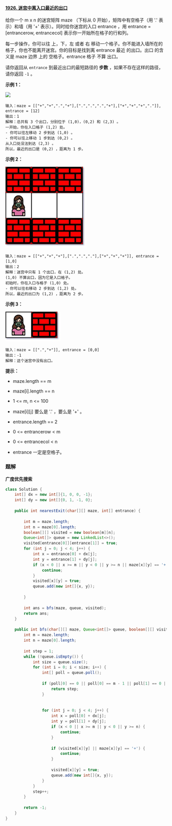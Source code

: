 #### [1926. 迷宫中离入口最近的出口](https://leetcode-cn.com/problems/nearest-exit-from-entrance-in-maze/)

给你一个 m x n 的迷宫矩阵 maze （下标从 0 开始），矩阵中有空格子（用 '.' 表示）和墙（用 '+' 表示）。同时给你迷宫的入口 entrance ，用 entrance = [entrancerow, entrancecol] 表示你一开始所在格子的行和列。

每一步操作，你可以往 上，下，左 或者 右 移动一个格子。你不能进入墙所在的格子，你也不能离开迷宫。你的目标是找到离 entrance 最近 的出口。出口 的含义是 maze 边界 上的 空格子。entrance 格子 不算 出口。

请你返回从 `entrance` 到最近出口的最短路径的 **步数** ，如果不存在这样的路径，请你返回 `-1` 。

**示例 1：**

![](C:\Users\Administrator\Desktop\新建文件夹\images\迷宫中离入口最近的出口\1.jpg)

```shell
输入：maze = [["+","+",".","+"],[".",".",".","+"],["+","+","+","."]], entrance = [12]
输出：1
解释：总共有 3 个出口，分别位于 (1,0)，(0,2) 和 (2,3) 。
一开始，你在入口格子 (1,2) 处。
- 你可以往左移动 2 步到达 (1,0) 。
- 你可以往上移动 1 步到达 (0,2) 。
从入口处没法到达 (2,3) 。
所以，最近的出口是 (0,2) ，距离为 1 步。
```

**示例 2：**

![](.\images\迷宫中离入口最近的出口\2.jpg)

```shell
输入：maze = [["+","+","+"],[".",".","."],["+","+","+"]], entrance = [1,0]
输出：2
解释：迷宫中只有 1 个出口，在 (1,2) 处。
(1,0) 不算出口，因为它是入口格子。
初始时，你在入口与格子 (1,0) 处。
- 你可以往右移动 2 步到达 (1,2) 处。
所以，最近的出口为 (1,2) ，距离为 2 步。
```

**示例 3：**

![](.\images\迷宫中离入口最近的出口\3.jpg)

```shell
输入：maze = [[".","+"]], entrance = [0,0]
输出：-1
解释：这个迷宫中没有出口。
```

**提示：**

* maze.length == m

* maze[i].length == n

* 1 <= m, n <= 100

* maze[i][j] 要么是 '.' ，要么是 '+' 。

* entrance.length == 2

* 0 <= entrancerow < m

* 0 <= entrancecol < n

* entrance 一定是空格子。

### 题解

**广度优先搜索**

```java
class Solution {
    int[] dx = new int[]{1, 0, 0, -1};
    int[] dy = new int[]{0, 1, -1, 0};

    public int nearestExit(char[][] maze, int[] entrance) {

        int m = maze.length;
        int n = maze[0].length;
        boolean[][] visited = new boolean[m][n];
        Queue<int[]> queue = new LinkedList<>();
        visited[entrance[0]][entrance[1]] = true;
        for (int j = 0; j < 4; j++) {
            int x = entrance[0] + dx[j];
            int y = entrance[1] + dy[j];
            if (x < 0 || x >= m || y < 0 || y >= n || maze[x][y] == '+') {
                continue;
            }
            visited[x][y] = true;
            queue.add(new int[]{x, y});

        }

        int ans = bfs(maze, queue, visited);
        return ans;
    }

    public int bfs(char[][] maze, Queue<int[]> queue, boolean[][] visited) {
        int m = maze.length;
        int n = maze[0].length;

        int step = 1;
        while (!queue.isEmpty()) {
            int size = queue.size();
            for (int i = 0; i < size; i++) {
                int[] poll = queue.poll();

                if (poll[0] == 0 || poll[0] == m - 1 || poll[1] == 0 || poll[1] == n - 1) {
                    return step;
                }


                for (int j = 0; j < 4; j++) {
                    int x = poll[0] + dx[j];
                    int y = poll[1] + dy[j];
                    if (x < 0 || x >= m || y < 0 || y >= n) {
                        continue;
                    }

                    if (visited[x][y] || maze[x][y] == '+') {
                        continue;
                    }

                    visited[x][y] = true;
                    queue.add(new int[]{x, y});
                }
            }
            step++;
        }

        return -1;
    }
}
```
